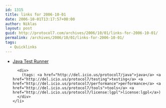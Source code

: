 ```yaml
---
id: 1315
title: links for 2006-10-01
date: 2006-10-01T13:17:57+00:00
author: Niklas
layout: post
guid: http://protocol7.com/archives/2006/10/01/links-for-2006-10-01/
permalink: /archives/2006/10/01/links-for-2006-10-01/
tags:
  - Quicklinks
---
```

<div class='microid-b3b71d0103537d741955fc5ec1184d8f4cf5fd4c'>
  <ul>
    <li>
      <div>
        <a href="http://jtrunner.sourceforge.net/Home.html">Java Test Runner</a>
      </div>
      
      <div>
        (tags: <a href="http://del.icio.us/protocol7/java">java</a> <a href="http://del.icio.us/protocol7/testing">testing</a> <a href="http://del.icio.us/protocol7/performance">performance</a> <a href="http://del.icio.us/protocol7/tools">tools</a> <a href="http://del.icio.us/protocol7/license:lgpl">license:lgpl</a>)
      </div>
    </li>
  </ul>
</div>